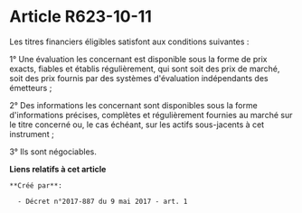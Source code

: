 # Article R623-10-11

Les titres financiers éligibles satisfont aux conditions suivantes :

1° Une évaluation les concernant est disponible sous la forme de prix exacts, fiables et établis régulièrement, qui sont soit
des prix de marché, soit des prix fournis par des systèmes d'évaluation indépendants des émetteurs ;

2° Des informations les concernant sont disponibles sous la forme d'informations précises, complètes et régulièrement
fournies au marché sur le titre concerné ou, le cas échéant, sur les actifs sous-jacents à cet instrument ;

3° Ils sont négociables.

**Liens relatifs à cet article**

	**Créé par**:

	  - Décret n°2017-887 du 9 mai 2017 - art. 1
